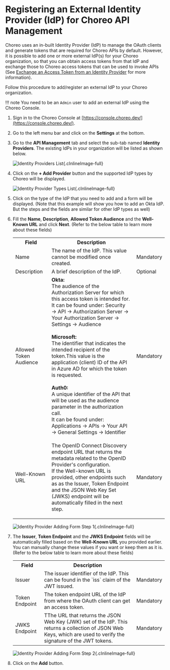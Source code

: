 # Registering an External Identity Provider (IdP) for Choreo API Management

Choreo uses an in-built Identity Provider (IdP) to manage the OAuth clients and generate tokens that are required for Choreo APIs by default. However, it is possible to add one or more external IdP(s) for your Choreo organization, so that you can obtain access tokens from that IdP and exchange those to Choreo access tokens that can be used to invoke APIs (See [Exchange an Access Token from an Identity Provider]({{base_path}}/identity-providers/exchange-an-access-token-from-an-identity-provider) for more information). 

Follow this procedure to add/register an external IdP to your Choreo organization.

!!! note
    You need to be an `Admin` user to add an external IdP using the Choreo Console.

1. Sign in to the Choreo Console at [https://console.choreo.dev/](https://console.choreo.dev/).

2. Go to the left menu bar and click on the **Settings** at the bottom.    

3. Go to the **API Management** tab and select the sub-tab named **Identity Providers**. The existing IdPs in your organization will be listed as shown below.

    ![Identity Providers List](){.cInlineImage-full}

4. Click on the **+ Add Provider** button and the supported IdP types by Choreo will be displayed.

    ![Identity Provider Types List](){.cInlineImage-full}

5. Click on the type of the IdP that you need to add and a form will be displayed. (Note that this example will show you how to add an Okta IdP. But the steps and the fields are similar for other IdP types as well)

6. Fill the **Name**, **Description**, **Allowed Token Audience** and the **Well-Known URL** and click **Next**. (Refer to the below table to learn more about these fields) 

    <table>
    <tr class="header">
    <th><b>Field</b></th>
    <th><b>Description</b></th>
    <th> </th>
    </tr>
    <tr class="odd">
    <td>Name</td>
    <td>The name of the IdP. This value cannot be modified once created.</td>
    <td>Mandatory</td>
    </tr>
    <tr class="even">
    <td>Description</td>
    <td>A brief description of the IdP.</td>
    <td>Optional</td>
    </tr>
    <tr class="odd">
    <td>Allowed Token Audience</td>
    <td><b>Okta:</b><br>The audience of the Authorization Server for which this access token is intended for.<br>
        It can be found under:
        Security → API → Authorization Server → Your Authorization Server → Settings → Audience<br><br>
        <b>Microsoft:</b><br>The identifier that indicates the intended recipient of the token.This value is the application (client) ID of the API in Azure AD for which the token is requested.<br><br>
        <b>Auth0:</b><br>A unique identifier of the API that will be used as the audience parameter in the authorization call.<br>
        It can be found under:
        Applications → APIs → Your API → General Settings → Identifier<br>
    </td>
    <td>Mandatory</td>
    </tr>
    <tr class="even">
    <td>Well-Known URL</td>
    <td><p>The OpenID Connect Discovery endpoint URL that returns the metadata related to the OpenID Provider's configuration.<br>
    If the Well-known URL is provided, other endpoints such as as the Issuer, Token Endpoint and the JSON Web Key Set (JWKS) endpoint will be automatically filled in the next step.</p>
    </td>
    <td>Mandatory</td>
    </tr>
    </table>

     ![Identity Provider Adding Form Step 1](){.cInlineImage-full}

7. The **Issuer**, **Token Endpoint** and the **JWKS Endpoint** fields will be automatically filled based on the **Well-Known URL** you provided earlier. You can manually change these values if you want or keep them as it is. (Refer to the below table to learn more about these fields) 

    <table>
    <tr class="header">
    <th><b>Field</b></th>
    <th><b>Description</b></th>
    <th> </th>
    </tr>
    <tr class="odd">
    <td>Issuer</td>
    <td>The issuer identifier of the IdP. This can be found in the `iss` claim of the JWT issued.</td>
    <td>Mandatory</td>
    </tr>
    <tr class="even">
    <td>Token Endpoint</td>
    <td>The token endpoint URL of the IdP from where the OAuth client can get an access token.</td>
    <td>Mandatory</td>
    </tr>
    <tr class="odd">
    <td>JWKS Endpoint</td>
    <td>TThe URL that returns the JSON Web Key (JWK) set of the IdP. This returns a collection of JSON Web Keys, which are used to verify the signature of the JWT tokens.
    </td>
    <td>Mandatory</td>
    </tr>
    </table>

     ![Identity Provider Adding Form Step 2](){.cInlineImage-full}

8.  Click on the **Add** button.
